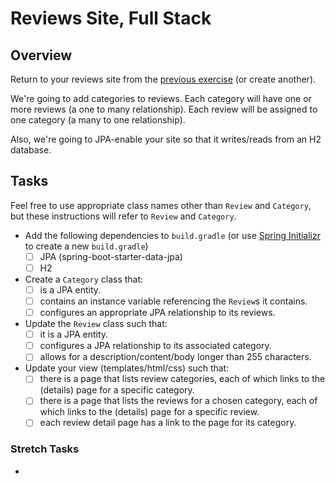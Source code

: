 # Reviews Site, Full Stack

## Overview

Return to your reviews site from the [previous exercise](../reviews-site) (or create another).

We're going to add categories to reviews. Each category will have one or more reviews (a one to many relationship). Each review will be assigned to one category (a many to one relationship).

Also, we're going to JPA-enable your site so that it writes/reads from an H2 database.


## Tasks

Feel free to use appropriate class names other than `Review` and `Category`, but these instructions will refer to `Review` and `Category`.

- Add the following dependencies to `build.gradle` (or use [Spring Initializr](https://start.spring.io/) to create a new `build.gradle`)
	- [ ] JPA (spring-boot-starter-data-jpa)
	- [ ] H2
- Create a `Category` class that:
	- [ ] is a JPA entity.
	- [ ] contains an instance variable referencing the `Review`s it contains.
	- [ ] configures an appropriate JPA relationship to its reviews.
- Update the `Review` class such that:
	- [ ] it is a JPA entity.
	- [ ] configures a JPA relationship to its associated category.
	- [ ] allows for a description/content/body longer than 255 characters.
- Update your view (templates/html/css) such that:
	- [ ] there is a page that lists review categories, each of which links to the (details) page for a specific category.
	- [ ] there is a page that lists the reviews for a chosen category, each of which links to the (details) page for a specific review.
	- [ ] each review detail page has a link to the page for its category.

### Stretch Tasks

- 